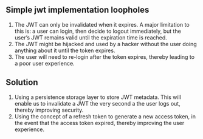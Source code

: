 ## Simple jwt implementation loopholes

1. The JWT can only be invalidated when it expires. A major limitation to this is: a user can login, then decide to logout immediately, but the user’s JWT remains valid until the expiration time is reached.
2. The JWT might be hijacked and used by a hacker without the user doing anything about it until the token expires.
3. The user will need to re-login after the token expires, thereby leading to a poor user experience.

## Solution
1. Using a persistence storage layer to store JWT metadata. This will enable us to invalidate a JWT the very second a the user logs out, thereby improving security.
2. Using the concept of a refresh token to generate a new access token, in the event that the access token expired, thereby improving the user experience.

